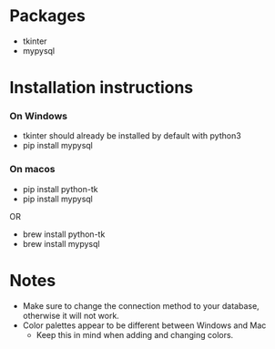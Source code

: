 # Packages
- tkinter
- mypysql

# Installation instructions

### On Windows
- tkinter should already be installed by default with python3
- pip install mypysql

### On macos
- pip install python-tk
- pip install mypysql

OR
- brew install python-tk
- brew install mypysql

# Notes
- Make sure to change the connection method to your database, otherwise it will not work.
- Color palettes appear to be different between Windows and Mac
    - Keep this in mind when adding and changing colors.